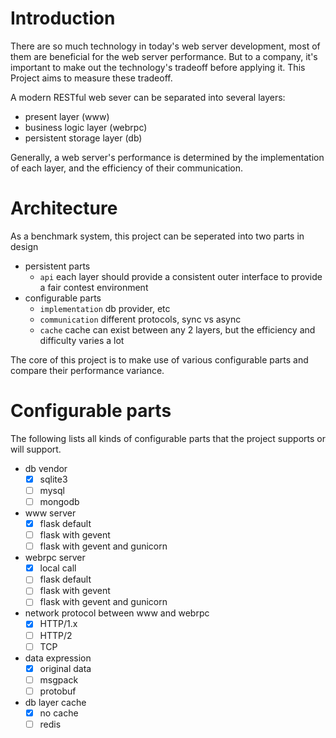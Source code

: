 Introduction
===

There are so much technology in today's web server development, most of them are beneficial for the web server performance. But to a company, it's important to make out the technology's tradeoff before applying it. This Project aims to measure these tradeoff.

A modern RESTful web sever can be separated into several layers:
 
- present layer (www)
- business logic layer (webrpc)
- persistent storage layer (db)
 
Generally, a web server's performance is determined by the implementation of each layer, and the efficiency of their communication.



Architecture
===
As a benchmark system, this project can be seperated into two parts in design

- persistent parts
	- `api` each layer should provide a consistent outer interface to provide a fair contest environment
- configurable parts
	- `implementation` db provider, etc
	- `communication` different protocols, sync vs async
	- `cache` cache can exist between any 2 layers, but the efficiency and difficulty varies a lot
	
The core of this project is to make use of various configurable parts and compare their performance variance.


Configurable parts
===
The following lists all kinds of configurable parts that the project supports or will support.

- db vendor
    - [x] sqlite3
    - [ ] mysql
    - [ ] mongodb
- www server
    - [x] flask default
    - [ ] flask with gevent
    - [ ] flask with gevent and gunicorn
- webrpc server
    - [x] local call
    - [ ] flask default
    - [ ] flask with gevent
    - [ ] flask with gevent and gunicorn
- network protocol between www and webrpc
    - [x] HTTP/1.x
    - [ ] HTTP/2
    - [ ] TCP
- data expression
    - [x] original data
    - [ ] msgpack
    - [ ] protobuf
- db layer cache
    - [x] no cache
    - [ ] redis
